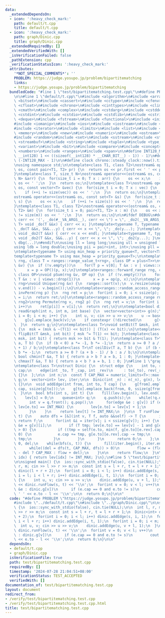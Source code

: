 ```yaml
---
data:
  _extendedDependsOn:
  - icon: ':heavy_check_mark:'
    path: default/t.cpp
    title: default/t.cpp
  - icon: ':heavy_check_mark:'
    path: graph/Dinic.cpp
    title: graph/Dinic.cpp
  _extendedRequiredBy: []
  _extendedVerifiedWith: []
  _isVerificationFailed: false
  _pathExtension: cpp
  _verificationStatusIcon: ':heavy_check_mark:'
  attributes:
    '*NOT_SPECIAL_COMMENTS*': ''
    PROBLEM: https://judge.yosupo.jp/problem/bipartitematching
    links:
    - https://judge.yosupo.jp/problem/bipartitematching
  bundledCode: "#line 1 \"test/bipartitematching.test.cpp\"\n#define PROBLEM \"https://judge.yosupo.jp/problem/bipartitematching\"\
    \n\n#line 1 \"default/t.cpp\"\n#include <algorithm>\n#include <array>\n#include\
    \ <bitset>\n#include <cassert>\n#include <cctype>\n#include <cfenv>\n#include\
    \ <cfloat>\n#include <chrono>\n#include <cinttypes>\n#include <climits>\n#include\
    \ <cmath>\n#include <complex>\n#include <cstdarg>\n#include <cstddef>\n#include\
    \ <cstdint>\n#include <cstdio>\n#include <cstdlib>\n#include <cstring>\n#include\
    \ <deque>\n#include <fstream>\n#include <functional>\n#include <initializer_list>\n\
    #include <iomanip>\n#include <ios>\n#include <iostream>\n#include <istream>\n\
    #include <iterator>\n#include <limits>\n#include <list>\n#include <map>\n#include\
    \ <memory>\n#include <new>\n#include <numeric>\n#include <ostream>\n#include <queue>\n\
    #include <random>\n#include <set>\n#include <sstream>\n#include <stack>\n#include\
    \ <streambuf>\n#include <string>\n#include <tuple>\n#include <type_traits>\n#include\
    \ <variant>\n#include <bit>\n#include <compare>\n#include <concepts>\n#include\
    \ <numbers>\n#include <ranges>\n#include <span>\n\n#define INT128_MAX (__int128)(((unsigned\
    \ __int128) 1 << ((sizeof(__int128) * __CHAR_BIT__) - 1)) - 1)\n#define INT128_MIN\
    \ (-INT128_MAX - 1)\n\n#define clock chrono::steady_clock::now().time_since_epoch().count()\n\
    \nusing namespace std;\n\ntemplate<class T1, class T2>\nostream& operator<<(ostream&\
    \ os, const pair<T1, T2> pr) {\n  return os << pr.first << ' ' << pr.second;\n\
    }\ntemplate<class T, size_t N>\nostream& operator<<(ostream& os, const array<T,\
    \ N> &arr) {\n  for(size_t i = 0; T x : arr) {\n    os << x;\n    if (++i != N)\
    \ os << ' ';\n  }\n  return os;\n}\ntemplate<class T>\nostream& operator<<(ostream&\
    \ os, const vector<T> &vec) {\n  for(size_t i = 0; T x : vec) {\n    os << x;\n\
    \    if (++i != size(vec)) os << ' ';\n  }\n  return os;\n}\ntemplate<class T>\n\
    ostream& operator<<(ostream& os, const set<T> &s) {\n  for(size_t i = 0; T x :\
    \ s) {\n    os << x;\n    if (++i != size(s)) os << ' ';\n  }\n  return os;\n\
    }\ntemplate<class T1, class T2>\nostream& operator<<(ostream& os, const map<T1,\
    \ T2> &m) {\n  for(size_t i = 0; pair<T1, T2> x : m) {\n    os << x;\n    if (++i\
    \ != size(m)) os << ' ';\n  }\n  return os;\n}\n\n#ifdef DEBUG\n#define dbg(...)\
    \ cerr << '(', _do(#__VA_ARGS__), cerr << \") = \", _do2(__VA_ARGS__)\ntemplate<typename\
    \ T> void _do(T &&x) { cerr << x; }\ntemplate<typename T, typename ...S> void\
    \ _do(T &&x, S&&...y) { cerr << x << \", \"; _do(y...); }\ntemplate<typename T>\
    \ void _do2(T &&x) { cerr << x << endl; }\ntemplate<typename T, typename ...S>\
    \ void _do2(T &&x, S&&...y) { cerr << x << \", \"; _do2(y...); }\n#else\n#define\
    \ dbg(...)\n#endif\n\nusing ll = long long;\nusing ull = unsigned long long;\n\
    using ldb = long double;\nusing pii = pair<int, int>;\nusing pll = pair<ll, ll>;\n\
    \ntemplate<typename T> using min_heap = priority_queue<T, vector<T>, greater<T>>;\n\
    template<typename T> using max_heap = priority_queue<T>;\n\ntemplate<ranges::forward_range\
    \ rng, class T = ranges::range_value_t<rng>, class OP = plus<T>>\nvoid pSum(rng\
    \ &v) {\n  if (!v.empty())\n    for(T p = v[0]; T &x : v | views::drop(1))\n \
    \     x = p = OP()(p, x);\n}\ntemplate<ranges::forward_range rng, class T = ranges::range_value_t<rng>,\
    \ class OP>\nvoid pSum(rng &v, OP op) {\n  if (!v.empty())\n    for(T p = v[0];\
    \ T &x : v | views::drop(1))\n      x = p = op(p, x);\n}\n\ntemplate<ranges::forward_range\
    \ rng>\nvoid Unique(rng &v) {\n  ranges::sort(v);\n  v.resize(unique(v.begin(),\
    \ v.end()) - v.begin());\n}\n\ntemplate<ranges::random_access_range rng>\nrng\
    \ invPerm(rng p) {\n  rng ret = p;\n  for(int i = 0; i < ssize(p); i++)\n    ret[p[i]]\
    \ = i;\n  return ret;\n}\n\ntemplate<ranges::random_access_range rng, ranges::random_access_range\
    \ rng2>\nrng Permute(rng v, rng2 p) {\n  rng ret = v;\n  for(int i = 0; i < ssize(p);\
    \ i++)\n    ret[p[i]] = v[i];\n  return ret;\n}\n\ntemplate<bool directed>\nvector<vector<int>>\
    \ readGraph(int n, int m, int base) {\n  vector<vector<int>> g(n);\n  for(int\
    \ i = 0; i < m; i++) {\n    int u, v; cin >> u >> v;\n    u -= base, v -= base;\n\
    \    g[u].emplace_back(v);\n    if constexpr (!directed)\n      g[v].emplace_back(u);\n\
    \  }\n  return g;\n}\n\ntemplate<class T>\nvoid setBit(T &msk, int bit, bool x)\
    \ {\n  msk = (msk & ~(T(1) << bit)) | (T(x) << bit);\n}\ntemplate<class T> void\
    \ flipBit(T &msk, int bit) { msk ^= T(1) << bit; }\ntemplate<class T> bool getBit(T\
    \ msk, int bit) { return msk >> bit & T(1); }\n\ntemplate<class T>\nT floorDiv(T\
    \ a, T b) {\n  if (b < 0) a *= -1, b *= -1;\n  return a >= 0 ? a / b : (a - b\
    \ + 1) / b;\n}\ntemplate<class T>\nT ceilDiv(T a, T b) {\n  if (b < 0) a *= -1,\
    \ b *= -1;\n  return a >= 0 ? (a + b - 1) / b : a / b;\n}\n\ntemplate<class T>\
    \ bool chmin(T &a, T b) { return a > b ? a = b, 1 : 0; }\ntemplate<class T> bool\
    \ chmax(T &a, T b) { return a < b ? a = b, 1 : 0; }\n#line 1 \"graph/Dinic.cpp\"\
    \ntemplate<class T>\nstruct Dinic {\n  struct edge {\n    int to, rev;\n    T\
    \ cap;\n    edge(int _to, T _cap, int _rev)\n     : to(_to), rev(_rev), cap(_cap)\
    \ {}\n  };\n\n  int n;\n  const T CAP_MAX = numeric_limits<T>::max();\n  vector<vector<edge>>\
    \ g;\n  vector<int> lev, iter;\n\n  Dinic(int _n) : n(_n), g(n), lev(n), iter(n)\
    \ {}\n\n  void addEdge(int from, int to, T cap) {\n    g[from].emplace_back(to,\
    \ cap, ssize(g[to]));\n    g[to].emplace_back(from, 0, ssize(g[from]) - 1);\n\
    \  }\n\n  bool bfs(int s, int t) {\n    fill(lev.begin(), lev.end(), INT_MAX);\n\
    \    lev[s] = 0;\n    queue<int> q;\n    q.push(s);\n    while(!q.empty()) {\n\
    \      int v = q.front(); q.pop();\n      for(edge &e : g[v]) if (e.cap > 0 and\
    \ lev[e.to] == INT_MAX) {\n        lev[e.to] = lev[v] + 1;\n        q.push(e.to);\n\
    \      }\n    }\n    return lev[t] != INT_MAX;\n  }\n\n  T runFlow(int s, int\
    \ t) {\n    auto dfs = [&](int v, T f, auto &&self) -> T {\n      if (v == s)\
    \ return f;\n      for(int &i = iter[v]; i < ssize(g[v]); i++) {\n        edge\
    \ &e = g[v][i];\n        if (T tmp; lev[e.to] == lev[v] - 1 and g[e.to][e.rev].cap\
    \ > 0) {\n          if ((tmp = self(e.to, min(f, g[e.to][e.rev].cap), self)) >\
    \ 0) {\n            e.cap += tmp, g[e.to][e.rev].cap -= tmp;\n            return\
    \ tmp;\n          }\n        }\n      }\n      return 0;\n    };\n    T flow =\
    \ 0, del;\n    while(bfs(s, t)) {\n      fill(iter.begin(), iter.end(), 0);\n\
    \      while((del = dfs(t, CAP_MAX, dfs)) > 0)\n        flow = (flow >= CAP_MAX\
    \ - del ? CAP_MAX : flow + del);\n    }\n\n    return flow;\n  }\n\n  bool left(int\
    \ idx) { return lev[idx] != INT_MAX; }\n};\n#line 5 \"test/bipartitematching.test.cpp\"\
    \n\nsigned main() {\n  ios::sync_with_stdio(false), cin.tie(NULL);\n\n  int l,\
    \ r, m; cin >> l >> r >> m;\n  const int s = l + r, t = l + r + 1;\n  Dinic<int>\
    \ dinic(l + r + 2);\n  for(int i = 0; i < l; i++) dinic.addEdge(s, i, 1);\n  for(int\
    \ i = l; i < l + r; i++) dinic.addEdge(i, t, 1);\n  for(int i = 0; i < m; i++)\
    \ {\n    int u, v; cin >> u >> v;\n    dinic.addEdge(u, v + l, 1);\n  }\n\n  cout\
    \ << dinic.runFlow(s, t) << '\\n';\n  for(int v = 0; v < l; v++)\n    for(auto\
    \ &e : dinic.g[v])\n      if (e.cap == 0 and e.to != s)\n        cout << v <<\
    \ ' ' << e.to - l << '\\n';\n\n  return 0;\n}\n\n"
  code: "#define PROBLEM \"https://judge.yosupo.jp/problem/bipartitematching\"\n\n\
    #include \"../default/t.cpp\"\n#include \"../graph/Dinic.cpp\"\n\nsigned main()\
    \ {\n  ios::sync_with_stdio(false), cin.tie(NULL);\n\n  int l, r, m; cin >> l\
    \ >> r >> m;\n  const int s = l + r, t = l + r + 1;\n  Dinic<int> dinic(l + r\
    \ + 2);\n  for(int i = 0; i < l; i++) dinic.addEdge(s, i, 1);\n  for(int i = l;\
    \ i < l + r; i++) dinic.addEdge(i, t, 1);\n  for(int i = 0; i < m; i++) {\n  \
    \  int u, v; cin >> u >> v;\n    dinic.addEdge(u, v + l, 1);\n  }\n\n  cout <<\
    \ dinic.runFlow(s, t) << '\\n';\n  for(int v = 0; v < l; v++)\n    for(auto &e\
    \ : dinic.g[v])\n      if (e.cap == 0 and e.to != s)\n        cout << v << ' '\
    \ << e.to - l << '\\n';\n\n  return 0;\n}\n\n"
  dependsOn:
  - default/t.cpp
  - graph/Dinic.cpp
  isVerificationFile: true
  path: test/bipartitematching.test.cpp
  requiredBy: []
  timestamp: '2024-07-28 21:04:51+08:00'
  verificationStatus: TEST_ACCEPTED
  verifiedWith: []
documentation_of: test/bipartitematching.test.cpp
layout: document
redirect_from:
- /verify/test/bipartitematching.test.cpp
- /verify/test/bipartitematching.test.cpp.html
title: test/bipartitematching.test.cpp
---
```

